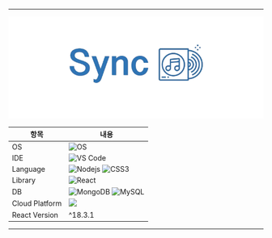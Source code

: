 <hr/>

![image](https://github.com/kang-minjune/Musics-Share/blob/main/Sync%20README%20Banner.png)

<div align="center">
  
  | 항목 | 내용 |
  | --- | --- |
  | OS | ![OS](https://img.shields.io/badge/OS-macOS-informational?style=flat-square&logo=apple&logoColor=white) |
  | IDE | ![VS Code](https://img.shields.io/badge/-VS%20Code-007ACC?style=flat-square&logo=visual-studio-code) |
  | Language | ![Nodejs](https://img.shields.io/badge/-Nodejs-black?style=flat-square&logo=Node.js) ![CSS3](https://img.shields.io/badge/-CSS3-1572B6?style=flat-square&logo=css3)|
  | Library | ![React](https://img.shields.io/badge/-React-black?style=flat-square&logo=react) |
  | DB | ![MongoDB](https://img.shields.io/badge/-MongoDB-black?style=flat-square&logo=mongodb) ![MySQL](https://img.shields.io/badge/-MySQL-black?style=flat-square&logo=mysql) |
  | Cloud Platform | <img src="https://img.shields.io/badge/Amazon AWS-232F3E?style=flat-square&logo=amazonaws&logoColor=white"/> |
  | React Version | ^18.3.1 |

</div>

<hr/>
